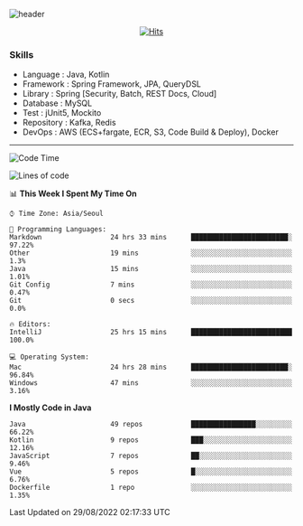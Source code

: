 <!-- Github Profile Readme로 프로필 꾸미기 : https://zzsza.github.io/development/2020/07/10/make-github-profile-readme/ -->

<!-- github theme -->
  <!-- 
    ![header](https://capsule-render.vercel.app/api?type=slice&color=e0f0e3&height=150&section=header&text=beasy&fontSize=45)
  -->
  ![header](https://capsule-render.vercel.app/api?type=soft&color=e0f0e3&height=150&section=header&text=Choi-YongSeok&fontSize=55&animation=twinkling)


<!-- hits count : https://hits.seeyoufarm.com/ -->
<div align=center>
    
  [![Hits](https://hits.seeyoufarm.com/api/count/incr/badge.svg?url=https%3A%2F%2Fgithub.com%2Fchoi-ys&count_bg=%2379C83D&title_bg=%23555555&icon=&icon_color=%23E7E7E7&title=hits&edge_flat=false)](https://hits.seeyoufarm.com)

</div>


<!-- Committed Top Lang -->
<div align=center>
</div>


### Skills
 - Language : Java, Kotlin
 - Framework : Spring Framework, JPA, QueryDSL
 - Library : Spring [Security, Batch, REST Docs, Cloud]
 - Database : MySQL
 - Test : jUnit5, Mockito
 - Repository : Kafka, Redis
 - DevOps : AWS (ECS+fargate, ECR, S3, Code Build & Deploy), Docker

---

<!--START_SECTION:waka-->
![Code Time](http://img.shields.io/badge/Code%20Time-2%2C874%20hrs%2014%20mins-blue)

![Lines of code](https://img.shields.io/badge/From%20Hello%20World%20I%27ve%20Written-336%20Thousand%20lines%20of%20code-blue)

📊 **This Week I Spent My Time On** 

```text
⌚︎ Time Zone: Asia/Seoul

💬 Programming Languages: 
Markdown                 24 hrs 33 mins      ████████████████████████░   97.22% 
Other                    19 mins             ░░░░░░░░░░░░░░░░░░░░░░░░░   1.3% 
Java                     15 mins             ░░░░░░░░░░░░░░░░░░░░░░░░░   1.01% 
Git Config               7 mins              ░░░░░░░░░░░░░░░░░░░░░░░░░   0.47% 
Git                      0 secs              ░░░░░░░░░░░░░░░░░░░░░░░░░   0.0%

🔥 Editors: 
IntelliJ                 25 hrs 15 mins      █████████████████████████   100.0%

💻 Operating System: 
Mac                      24 hrs 28 mins      ████████████████████████░   96.84% 
Windows                  47 mins             ░░░░░░░░░░░░░░░░░░░░░░░░░   3.16%

```

**I Mostly Code in Java** 

```text
Java                     49 repos            ████████████████░░░░░░░░░   66.22% 
Kotlin                   9 repos             ███░░░░░░░░░░░░░░░░░░░░░░   12.16% 
JavaScript               7 repos             ██░░░░░░░░░░░░░░░░░░░░░░░   9.46% 
Vue                      5 repos             █░░░░░░░░░░░░░░░░░░░░░░░░   6.76% 
Dockerfile               1 repo              ░░░░░░░░░░░░░░░░░░░░░░░░░   1.35%

```



 Last Updated on 29/08/2022 02:17:33 UTC
<!--END_SECTION:waka-->

<!-- 
![footer](https://capsule-render.vercel.app/api?section=footer&type=slice&color=e0f0e3)
-->

